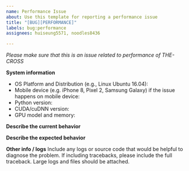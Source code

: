 ```yaml
---
name: Performance Issue
about: Use this template for reporting a performance issue
title: "[BUG][PERFORMANCE]"
labels: bug:performance
assignees: huiseung5571, noodles8436

---
```


<em>Please make sure that this is an issue related to performance of THE-CROSS</em>

**System information**
- OS Platform and Distribution (e.g., Linux Ubuntu 16.04):
- Mobile device (e.g. iPhone 8, Pixel 2, Samsung Galaxy) if the issue happens on mobile device:
- Python version:
- CUDA/cuDNN version:
- GPU model and memory:

**Describe the current behavior**

**Describe the expected behavior**

**Other info / logs** Include any logs or source code that would be helpful to
diagnose the problem. If including tracebacks, please include the full
traceback. Large logs and files should be attached.
